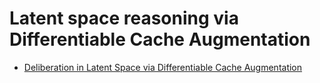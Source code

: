 # Latent space reasoning via Differentiable Cache Augmentation
- [Deliberation in Latent Space via Differentiable Cache Augmentation](https://arxiv.org/pdf/2412.17747)
